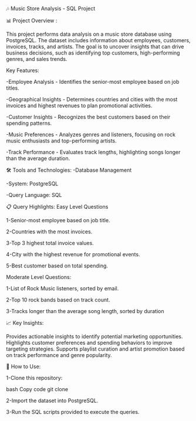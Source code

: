 🎶 Music Store Analysis - SQL Project



📊 Project Overview :




This project performs data analysis on a music store database using PostgreSQL. The dataset includes information about employees, customers, invoices, tracks, and artists. The goal is to uncover insights that can drive business decisions, such as identifying top customers, high-performing genres, and sales trends.
 
 
 Key Features:


 
-Employee Analysis - Identifies the senior-most employee based on job titles.


-Geographical Insights - Determines countries and cities with the most invoices and highest revenues to plan promotional activities.


-Customer Insights - Recognizes the best customers based on their spending patterns.


-Music Preferences - Analyzes genres and listeners, focusing on rock music enthusiasts and top-performing artists.


-Track Performance - Evaluates track lengths, highlighting songs longer than the average duration.


🛠️ Tools and Technologies:
-Database Management 




-System: PostgreSQL




-Query Language: SQL




📋 Query Highlights: Easy Level Questions




1-Senior-most employee based on job title.



2-Countries with the most invoices.



3-Top 3 highest total invoice values.



4-City with the highest revenue for promotional events.



5-Best customer based on total spending.

Moderate Level Questions:




1-List of Rock Music listeners, sorted by email.



2-Top 10 rock bands based on track count.




3-Tracks longer than the average song length, sorted by duration





📈 Key Insights:




Provides actionable insights to identify potential marketing opportunities.
Highlights customer preferences and spending behaviors to improve targeting strategies.
Supports playlist curation and artist promotion based on track performance and genre popularity.




🚀 How to Use:




1-Clone this repository:


bash
Copy code  git clone <repository-url>



2-Import the dataset into PostgreSQL.




3-Run the SQL scripts provided to execute the queries.







